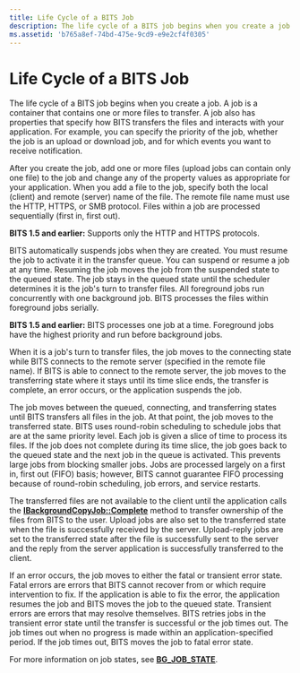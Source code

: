 ```yaml
---
title: Life Cycle of a BITS Job
description: The life cycle of a BITS job begins when you create a job.
ms.assetid: 'b765a8ef-74bd-475e-9cd9-e9e2cf4f0305'
---
```


# Life Cycle of a BITS Job

The life cycle of a BITS job begins when you create a job. A job is a container that contains one or more files to transfer. A job also has properties that specify how BITS transfers the files and interacts with your application. For example, you can specify the priority of the job, whether the job is an upload or download job, and for which events you want to receive notification.

After you create the job, add one or more files (upload jobs can contain only one file) to the job and change any of the property values as appropriate for your application. When you add a file to the job, specify both the local (client) and remote (server) name of the file. The remote file name must use the HTTP, HTTPS, or SMB protocol. Files within a job are processed sequentially (first in, first out).

**BITS 1.5 and earlier:** Supports only the HTTP and HTTPS protocols.

BITS automatically suspends jobs when they are created. You must resume the job to activate it in the transfer queue. You can suspend or resume a job at any time. Resuming the job moves the job from the suspended state to the queued state. The job stays in the queued state until the scheduler determines it is the job's turn to transfer files. All foreground jobs run concurrently with one background job. BITS processes the files within foreground jobs serially.

**BITS 1.5 and earlier:** BITS processes one job at a time. Foreground jobs have the highest priority and run before background jobs.

When it is a job's turn to transfer files, the job moves to the connecting state while BITS connects to the remote server (specified in the remote file name). If BITS is able to connect to the remote server, the job moves to the transferring state where it stays until its time slice ends, the transfer is complete, an error occurs, or the application suspends the job.

The job moves between the queued, connecting, and transferring states until BITS transfers all files in the job. At that point, the job moves to the transferred state. BITS uses round-robin scheduling to schedule jobs that are at the same priority level. Each job is given a slice of time to process its files. If the job does not complete during its time slice, the job goes back to the queued state and the next job in the queue is activated. This prevents large jobs from blocking smaller jobs. Jobs are processed largely on a first in, first out (FIFO) basis; however, BITS cannot guarantee FIFO processing because of round-robin scheduling, job errors, and service restarts.

The transferred files are not available to the client until the application calls the [**IBackgroundCopyJob::Complete**](ibackgroundcopyjob-complete.md) method to transfer ownership of the files from BITS to the user. Upload jobs are also set to the transferred state when the file is successfully received by the server. Upload-reply jobs are set to the transferred state after the file is successfully sent to the server and the reply from the server application is successfully transferred to the client.

If an error occurs, the job moves to either the fatal or transient error state. Fatal errors are errors that BITS cannot recover from or which require intervention to fix. If the application is able to fix the error, the application resumes the job and BITS moves the job to the queued state. Transient errors are errors that may resolve themselves. BITS retries jobs in the transient error state until the transfer is successful or the job times out. The job times out when no progress is made within an application-specified period. If the job times out, BITS moves the job to fatal error state.

For more information on job states, see [**BG\_JOB\_STATE**](bg-job-state.md).

 

 





